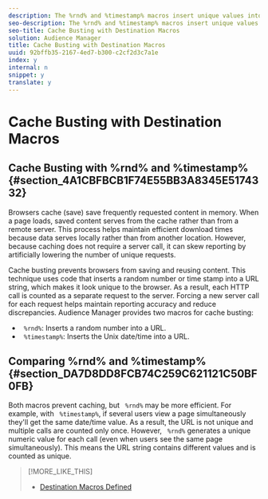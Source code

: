 ```yaml
---
description: The %rnd% and %timestamp% macros insert unique values into a URL string to prevent browser caching.
seo-description: The %rnd% and %timestamp% macros insert unique values into a URL string to prevent browser caching.
seo-title: Cache Busting with Destination Macros
solution: Audience Manager
title: Cache Busting with Destination Macros
uuid: 92bffb35-2167-4ed7-b300-c2cf2d3c7a1e
index: y
internal: n
snippet: y
translate: y
---
```


# Cache Busting with Destination Macros


## Cache Busting with %rnd% and %timestamp% {#section_4A1CBFBCB1F74E55BB3A8345E5174332}

Browsers cache (save) save frequently requested content in memory. When a page loads, saved content serves from the cache rather than from a remote server. This process helps maintain efficient download times because data serves locally rather than from another location. However, because caching does not require a server call, it can skew reporting by artificially lowering the number of unique requests. 

Cache busting prevents browsers from saving and reusing content. This technique uses code that inserts a random number or time stamp into a URL string, which makes it look unique to the browser. As a result, each HTTP call is counted as a separate request to the server. Forcing a new server call for each request helps maintain reporting accuracy and reduce discrepancies. Audience Manager provides two macros for cache busting: 


* ` %rnd%`: Inserts a random number into a URL.
* ` %timestamp%`: Inserts the Unix date/time into a URL.


## Comparing %rnd% and %timestamp% {#section_DA7D8DD8FCB74C259C621121C50BF0FB}

Both macros prevent caching, but ` %rnd%` may be more efficient. For example, with ` %timestamp%`, if several users view a page simultaneously they'll get the same date/time value. As a result, the URL is not unique and multiple calls are counted only once. However, ` %rnd%` generates a unique numeric value for each call (even when users see the same page simultaneously). This means the URL string contains different values and is counted as unique. 
>[!MORE_LIKE_THIS]
>
>* [ Destination Macros Defined ](destination-macros.md#reference_B2F4AE643702440D879EFFE4A3FAAEDB)
